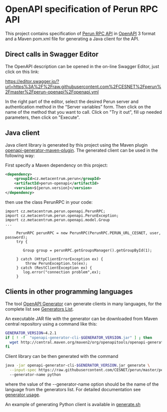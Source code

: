 # OpenAPI specification of Perun RPC API

This project contains specification of [Perun RPC API](https://perun-aai.org/documentation/technical-documentation/rpc-api/index.html) in [OpenAPI](https://swagger.io/docs/specification/about/) 3 
format and a Maven pom.xml file for generating a Java client for the API.

## Direct calls in Swagger Editor

The OpenAPI description can be opened in the on-line Swagger Editor, just click on this link:

https://editor.swagger.io/?url=https%3A%2F%2Fraw.githubusercontent.com%2FCESNET%2Fperun%2Fmaster%2Fperun-openapi%2Fopenapi.yml

In the right part of the editor, select the desired Perun server and authentication method in the “Server variables” form.
Then click on the name of the method that you want to call. Click on "Try it out", fill up needed parameters,
then click on "Execute".

## Java client

Java client library is generated by this project using the Maven plugin [openapi-generator-maven-plugin](https://github.com/OpenAPITools/openapi-generator/tree/master/modules/openapi-generator-maven-plugin).
The generated client can be used in the following way:

First specify a Maven dependency on this project:
```xml
<dependency>
	<groupId>cz.metacentrum.perun</groupId>
	<artifactId>perun-openapi</artifactId>
	<version>${perun.version}</version>
</dependency>
```

then use the class PerunRPC in your code:

```
import cz.metacentrum.perun.openapi.PerunRPC;
import cz.metacentrum.perun.openapi.PerunException;
import cz.metacentrum.perun.openapi.model.Group
...

     PerunRPC perunRPC = new PerunRPC(PerunRPC.PERUN_URL_CESNET, user, password);
     try {

        Group group = perunRPC.getGroupsManager().getGroupById(1);

     } catch (HttpClientErrorException ex) {
         throw PerunException.to(ex);
     } catch (RestClientException ex) {
        log.error("connection problem",ex);
     }
```
## Clients in other programming languages

The tool [OpenAPI Generator](https://github.com/OpenAPITools/openapi-generator) can generate clients 
in many languages, for the complete list see [Generators List](https://openapi-generator.tech/docs/generators).

An executable JAR file with the generator can be downloaded from Maven central repository using a command like this:
```bash
GENERATOR_VERSION=4.2.1
if [ ! -f  "openapi-generator-cli-$GENERATOR_VERSION.jar" ] ; then
  wget http://central.maven.org/maven2/org/openapitools/openapi-generator-cli/$GENERATOR_VERSION/openapi-generator-cli-$GENERATOR_VERSION.jar
fi
```

Client library can be then generated with the command
```bash
java -jar openapi-generator-cli-$GENERATOR_VERSION.jar generate \
  --input-spec https://raw.githubusercontent.com/CESNET/perun/master/perun-openapi/openapi.yml \ 
  --generator-name python 
 ```
where the value of the --generator-name option should be the name of the language from the generators list.
For detailed documentation see [generator usage](https://openapi-generator.tech/docs/usage#generate).

An example of generating Python client is available in [generate.sh](../perun-cli-python/generate.sh)  